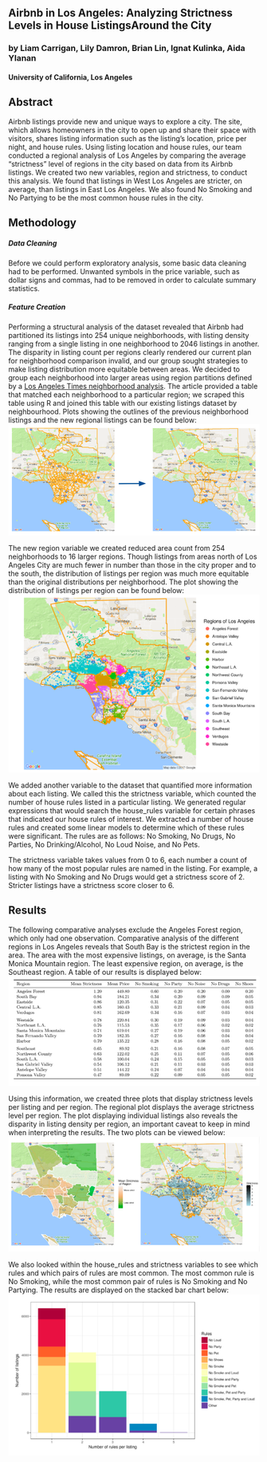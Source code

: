 ## Airbnb in Los Angeles: Analyzing Strictness Levels in House ListingsAround the City

### by Liam Carrigan, Lily Damron, Brian Lin, Ignat Kulinka, Aida Ylanan

#### University of California, Los Angeles
  
  
    
## Abstract


Airbnb listings provide new and unique ways to explore a city. The site, which allows homeowners in the city to open up and share their space with visitors, shares listing information such as the listing’s location, price per night, and house rules. Using listing location and house rules, our team conducted a regional analysis of Los Angeles by comparing the average “strictness” level of regions in the city based on data from its Airbnb listings. We created two new variables, region and strictness, to conduct this analysis. We found that listings in West Los Angeles are stricter, on average, than listings in East Los Angeles. We also found No Smoking and No Partying to be the most common house rules in the city.




## Methodology

##### Data Cleaning 
Before we could perform exploratory analysis, some basic data cleaning had to be performed. Unwanted symbols in the price variable, such as dollar signs and commas, had to be removed in order to calculate summary statistics.
  
  
##### Feature Creation
Performing a structural analysis of the dataset revealed that Airbnb had partitioned its listings into 254 unique neighborhoods, with listing density ranging from a single listing in one neighborhood to 2046 listings in another. The disparity in listing count per regions clearly rendered our current plan for neighborhood comparison invalid, and our group sought strategies to make listing distribution more equitable between areas. We decided to group each neighborhood into larger areas using region partitions defined by a [Los Angeles Times neighborhood analysis](http://maps.latimes.com/neighborhoods/neighborhood/list/). The article provided a table that matched each neighborhood to a particular region; we scraped this table using R and joined this table with our existing listings dataset by neighbourhood. Plots showing the outlines of the previous neighborhood listings and the new regional listings can be found below:
<img src="region_dist.png"/>


The new region variable we created reduced area count from 254 neighborhoods to 16 larger regions. Though listings from areas north of Los Angeles City are much fewer in number than those in the city proper and to the south, the distribution of listings per region was much more equitable than the original distributions per neighborhood. The plot showing the distribution of listings per region can be found below:
<img src="listing_dist.png"/>


We added another variable to the dataset that quantified more information about each listing. We called this the strictness variable, which counted the number of house rules listed in a particular listing. We generated regular expressions that would search the house_rules variable for certain phrases that indicated our house rules of interest. We extracted a number of house rules and created some linear models to determine which of these rules were significant. The rules are as follows: No Smoking, No Drugs, No Parties, No Drinking/Alcohol, No Loud Noise, and No Pets.


The strictness variable takes values from 0 to 6, each number a count of how many of the most popular rules are named in the listing. For example, a listing with No Smoking and No Drugs would get a strictness score of 2. Stricter listings have a strictness score closer to 6. 


## Results


The following comparative analyses exclude the Angeles Forest region, which only had one observation.
Comparative analysis of the different regions in Los Angeles reveals that South Bay is the strictest region in the area. The area with the most expensive listings, on average, is the Santa Monica Mountain region. The least expensive region, on average, is the Southeast region. A table of our results is displayed below:
<img src="results_table.png"/>

Using this information, we created three plots that display strictness levels per listing and per region. The regional plot displays the average strictness level per region. The plot displaying individual listings also reveals the disparity in listing density per region, an important caveat to keep in mind when interpreting the results. The two plots can be viewed below:
<img src="strictness_levels.png"/>

We also looked within the house_rules and strictness variables to see which rules and which pairs of rules are most common. The most common rule is No Smoking, while the most common pair of rules is No Smoking and No Partying. The results are displayed on the stacked bar chart below: 
<img src="rule_combos.png"/>
